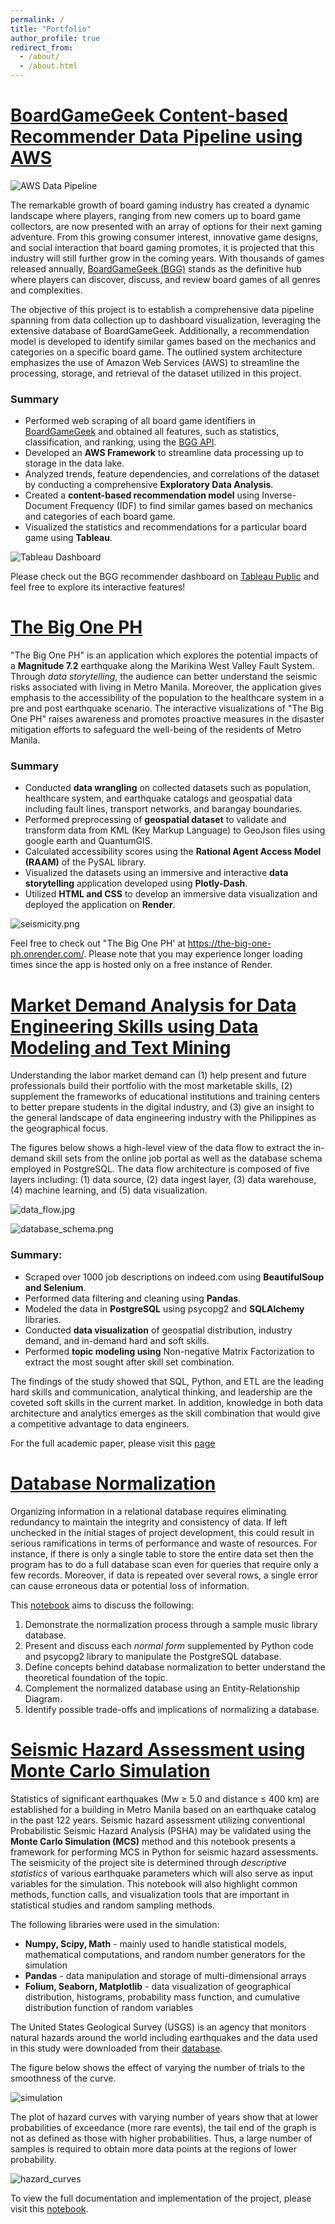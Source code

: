 ```yaml
---
permalink: /
title: "Portfolio"
author_profile: true
redirect_from: 
  - /about/
  - /about.html
---
```

# [BoardGameGeek Content-based Recommender Data Pipeline using AWS](https://github.com/cpmalenab/bgg-recommendation-using-aws)

![AWS Data Pipeline](./images/data_pipeline.png)

The remarkable growth of board gaming industry has created a dynamic landscape where players, ranging from new comers up to board game collectors, are now presented with an array of options for their next gaming adventure. From this growing consumer interest, innovative game designs, and social interaction that board gaming promotes, it is projected that this industry will still further grow in the coming years. With thousands of games released annually, [BoardGameGeek (BGG)](https://boardgamegeek.com/) stands as the definitive hub where players can discover, discuss, and review board games of all genres and complexities. 

The objective of this project is to establish a comprehensive data pipeline spanning from data collection up to dashboard visualization, leveraging the extensive database of BoardGameGeek. Additionally, a recommendation model is developed to identify similar games based on the mechanics and categories on a specific board game. The outlined system architecture emphasizes the use of Amazon Web Services (AWS) to streamline the processing, storage, and retrieval of the dataset utilized in this project.

### Summary

* Performed web scraping of all board game identifiers in [BoardGameGeek](https://boardgamegeek.com/browse/boardgame) and obtained all features, such as statistics, classification, and ranking, using the [BGG API](https://boardgamegeek.com/wiki/page/BGG_XML_API2).
* Developed an **AWS Framework** to streamline data processing up to storage in the data lake.
* Analyzed trends, feature dependencies, and correlations of the dataset by conducting a comprehensive **Exploratory Data Analysis**.
* Created a **content-based recommendation model** using Inverse-Document Frequency (IDF) to find similar games based on mechanics and categories of each board game.
* Visualized the statistics and recommendations for a particular board game using **Tableau**.

![Tableau Dashboard](./images/tableau_recommender_dashboard.png)

Please check out the BGG recommender dashboard on [Tableau Public](https://public.tableau.com/app/profile/cesar.malenab/viz/BoardGameGeek_2/Dashboard1) and feel free to explore its interactive features!


# [The Big One PH](https://github.com/cpmalenab/the-big-one-ph)

"The Big One PH" is an application which explores the potential impacts of a **Magnitude 7.2** earthquake along the Marikina West Valley Fault System. Through *data storytelling*, the audience can better understand the seismic risks associated with living in Metro Manila. Moreover, the application gives emphasis to the accessibility of the population to the healthcare system in a pre and post earthquake scenario. The interactive visualizations of "The Big One PH" raises awareness and promotes proactive measures in the disaster mitigation efforts to safeguard the well-being of the residents of Metro Manila.

### Summary

* Conducted **data wrangling** on collected datasets such as population, healthcare system, and earthquake catalogs and geospatial data including fault lines, transport networks, and barangay boundaries.
* Performed preprocessing of **geospatial dataset** to validate and transform data from KML (Key Markup Language) to GeoJson files using google earth and QuantumGIS.
* Calculated accessibility scores using the **Rational Agent Access Model (RAAM)** of the PySAL library.
* Visualized the datasets using an immersive and interactive **data storytelling** application developed using **Plotly-Dash**.
* Utilized **HTML and CSS** to develop an immersive data visualization and deployed the application on **Render**.

![seismicity.png](./images/seismicity.png)

Feel free to check out "The Big One PH' at https://the-big-one-ph.onrender.com/. Please note that you may experience longer loading times since the app is hosted only on a free instance of Render.

# [Market Demand Analysis for Data Engineering Skills using Data Modeling and Text Mining](https://github.com/cpmalenab/market_demand_analysis_for_DE_skills)

Understanding the labor market demand can (1) help present and future professionals build their portfolio with the most marketable skills, (2) supplement the frameworks of educational institutions and training centers to better prepare students in the digital industry, and (3) give an insight to the general landscape of data engineering industry with the Philippines as the geographical focus.

The figures below shows a high-level view of the data flow to extract the in-demand skill sets from the online job portal as well as the database schema employed in PostgreSQL. The data flow architecture is composed of five layers including: (1) data source, (2) data ingest layer, (3) data warehouse, (4) machine learning, and (5) data visualization.

![data_flow.jpg](./images/data_flow.jpg)

![database_schema.png](./images/database_schema.png)

### Summary:
* Scraped over 1000 job descriptions on indeed.com using **BeautifulSoup and Selenium**.
* Performed data filtering and cleaning using **Pandas**. 
* Modeled the data in **PostgreSQL** using psycopg2 and **SQLAlchemy** libraries.
* Conducted **data visualization** of geospatial distribution, industry demand, and in-demand hard and soft skills.
* Performed **topic modeling using** Non-negative Matrix Factorization to extract the most sought after skill set combination.

The findings of the study showed that SQL, Python, and ETL are the leading hard skills and communication, analytical thinking, and leadership are the coveted soft skills in the current market. In addition, knowledge in both data architecture and analytics emerges as the skill combination that would give a competitive advantage to data engineers.

For the full academic paper, please visit this [page](https://nbviewer.org/github/cpmalenab/data-portfolio/blob/master/files/Market%20Demand%20Analysis%20for%20Data%20Engineering%20Skills%20using%20Data%20Modeling%20and%20Text%20Mining.pdf)

# [Database Normalization](https://github.com/cpmalenab/database_normalization)

Organizing information in a relational database requires eliminating redundancy to maintain the integrity and consistency of data. If left unchecked in the initial stages of project development, this could result in serious ramifications in terms of performance and waste of resources. For instance, if there is only a single table to store the entire data set then the program has to do a full database scan even for queries that require only a few records. Moreover, if data is repeated over several rows, a single error can cause erroneous data or potential loss of information.

This [notebook](https://nbviewer.org/github/cpmalenab/database_normalization/blob/main/Creating%20Normalized%20Tables.ipynb) aims to discuss the following:

1. Demonstrate the normalization process through a sample music library database.
2. Present and discuss each *normal form* supplemented by Python code and psycopg2 library to manipulate the PostgreSQL database.
3. Define concepts behind database normalization to better understand the theoretical foundation of the topic.
4. Complement the normalized database using an Entity-Relationship Diagram.
5. Identify possible trade-offs and implications of normalizing a database.

# [Seismic Hazard Assessment using Monte Carlo Simulation](https://github.com/cpmalenab/seismic_hazard_assessment)

Statistics of significant earthquakes (Mw ≥ 5.0 and distance ≤ 400 km) are established for a building in Metro Manila based on an earthquake catalog in the past 122 years. Seismic hazard assessment utilizing conventional Probabilistic Seismic Hazard Analysis (PSHA) may be validated using the **Monte Carlo Simulation (MCS)** method and this notebook presents a framework for performing MCS in Python for seismic hazard assessments. The seismicity of the project site is determined through *descriptive statistics* of various earthquake parameters which will also serve as input variables for the simulation. This notebook will also highlight common methods, function calls, and visualization tools that are important in statistical studies and random sampling methods.

The following libraries were used in the simulation:

* **Numpy, Scipy, Math** - mainly used to handle statistical models, mathematical computations, and random number generators for the simulation
* **Pandas** - data manipulation and storage of multi-dimensional arrays
* **Folium, Seaborn, Matplotlib** - data visualization of geographical distribution, histograms, probability mass function, and cumulative distribution function of random variables

The United States Geological Survey (USGS) is an agency that monitors natural hazards around the world including earthquakes and the data used in this study were downloaded from their [database](https://earthquake.usgs.gov/earthquakes/).

The figure below shows the effect of varying the number of trials to the smoothness of the curve.

![simulation](./images/simulation.PNG)

The plot of hazard curves with varying number of years show that at lower probabilities of exceedance (more rare events), the tail end of the graph is not as defined as those with higher probabilities. Thus, a large number of samples is required to obtain more data points at the regions of lower probability.

![hazard_curves](./images/hazard_curves.PNG)

To view the full documentation and implementation of the project, please visit this [notebook](https://nbviewer.org/github/cpmalenab/seismic_hazard_assessment/blob/main/Seismic%20Hazard%20Assesment%20using%20Monte%20Carlo%20Simulation.ipynb).
